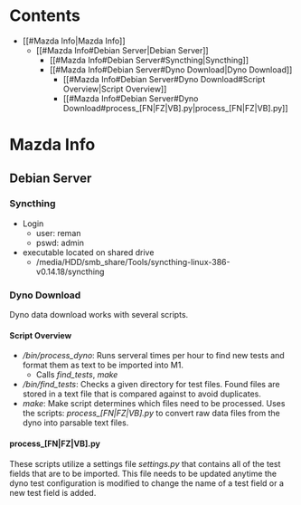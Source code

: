 # Contents
  - [[#Mazda Info|Mazda Info]]
    - [[#Mazda Info#Debian Server|Debian Server]]
      - [[#Mazda Info#Debian Server#Syncthing|Syncthing]]
      - [[#Mazda Info#Debian Server#Dyno Download|Dyno Download]]
        - [[#Mazda Info#Debian Server#Dyno Download#Script Overview|Script Overview]]
        - [[#Mazda Info#Debian Server#Dyno Download#process_[FN|FZ|VB].py|process_[FN|FZ|VB].py]]

# Mazda Info

## Debian Server
### Syncthing
  - Login
    - user: reman
    - pswd: admin
  - executable located on shared drive
    - /media/HDD/smb_share/Tools/syncthing-linux-386-v0.14.18/syncthing

### Dyno Download
Dyno data download works with several scripts.

#### Script Overview
  - */bin/process_dyno*: Runs serveral times per hour to find new tests and
   format them as text to be imported into M1.
    - Calls *find_tests*, *make*
  - */bin/find_tests*: Checks a given directory for test files. Found files are
    stored in a text file that is compared against to avoid duplicates.
  - *make*: Make script determines which files need to be processed. Uses the
    scripts: *process_[FN|FZ|VB].py* to convert raw data files from the dyno into
    parsable text files.

#### process_[FN|FZ|VB].py
These scripts utilize a settings file *settings.py* that contains all of the
test fields that are to be imported. This file needs to be updated anytime the
dyno test configuration is modified to change the name of a test field or a new
test field is added.

